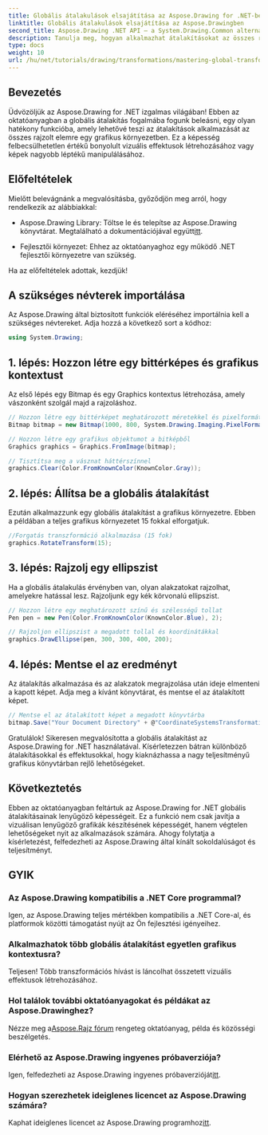 ```yaml
---
title: Globális átalakulások elsajátítása az Aspose.Drawing for .NET-ben
linktitle: Globális átalakulások elsajátítása az Aspose.Drawingben
second_title: Aspose.Drawing .NET API – a System.Drawing.Common alternatívája
description: Tanulja meg, hogyan alkalmazhat átalakításokat az összes rajzolt elemre egy grafikai környezetben, lehetővé téve lenyűgöző vizuális effektusok létrehozását és a képek hatékony manipulálását.
type: docs
weight: 10
url: /hu/net/tutorials/drawing/transformations/mastering-global-transformations/
---
```

## Bevezetés

Üdvözöljük az Aspose.Drawing for .NET izgalmas világában! Ebben az oktatóanyagban a globális átalakítás fogalmába fogunk beleásni, egy olyan hatékony funkcióba, amely lehetővé teszi az átalakítások alkalmazását az összes rajzolt elemre egy grafikus környezetben. Ez a képesség felbecsülhetetlen értékű bonyolult vizuális effektusok létrehozásához vagy képek nagyobb léptékű manipulálásához.

## Előfeltételek

Mielőtt belevágnánk a megvalósításba, győződjön meg arról, hogy rendelkezik az alábbiakkal:

-  Aspose.Drawing Library: Töltse le és telepítse az Aspose.Drawing könyvtárat. Megtalálható a dokumentációjával együtt[itt](https://reference.aspose.com/drawing/net/).
  
- Fejlesztői környezet: Ehhez az oktatóanyaghoz egy működő .NET fejlesztői környezetre van szükség.

Ha az előfeltételek adottak, kezdjük!

## A szükséges névterek importálása

Az Aspose.Drawing által biztosított funkciók eléréséhez importálnia kell a szükséges névtereket. Adja hozzá a következő sort a kódhoz:

```csharp
using System.Drawing;
```

## 1. lépés: Hozzon létre egy bittérképes és grafikus kontextust

Az első lépés egy Bitmap és egy Graphics kontextus létrehozása, amely vászonként szolgál majd a rajzoláshoz.

```csharp
// Hozzon létre egy bittérképet meghatározott méretekkel és pixelformátummal
Bitmap bitmap = new Bitmap(1000, 800, System.Drawing.Imaging.PixelFormat.Format32bppPArgb);

// Hozzon létre egy grafikus objektumot a bitképből
Graphics graphics = Graphics.FromImage(bitmap);

// Tisztítsa meg a vásznat háttérszínnel
graphics.Clear(Color.FromKnownColor(KnownColor.Gray));
```

## 2. lépés: Állítsa be a globális átalakítást

Ezután alkalmazzunk egy globális átalakítást a grafikus környezetre. Ebben a példában a teljes grafikus környezetet 15 fokkal elforgatjuk.

```csharp
//Forgatás transzformáció alkalmazása (15 fok)
graphics.RotateTransform(15);
```

## 3. lépés: Rajzolj egy ellipszist

Ha a globális átalakulás érvényben van, olyan alakzatokat rajzolhat, amelyekre hatással lesz. Rajzoljunk egy kék körvonalú ellipszist.

```csharp
// Hozzon létre egy meghatározott színű és szélességű tollat
Pen pen = new Pen(Color.FromKnownColor(KnownColor.Blue), 2);

// Rajzoljon ellipszist a megadott tollal és koordinátákkal
graphics.DrawEllipse(pen, 300, 300, 400, 200);
```

## 4. lépés: Mentse el az eredményt

Az átalakítás alkalmazása és az alakzatok megrajzolása után ideje elmenteni a kapott képet. Adja meg a kívánt könyvtárat, és mentse el az átalakított képet.

```csharp
// Mentse el az átalakított képet a megadott könyvtárba
bitmap.Save("Your Document Directory" + @"CoordinateSystemsTransformations\GlobalTransformation_out.png");
```

Gratulálok! Sikeresen megvalósította a globális átalakítást az Aspose.Drawing for .NET használatával. Kísérletezzen bátran különböző átalakításokkal és effektusokkal, hogy kiaknázhassa a nagy teljesítményű grafikus könyvtárban rejlő lehetőségeket.

## Következtetés

Ebben az oktatóanyagban feltártuk az Aspose.Drawing for .NET globális átalakításainak lenyűgöző képességeit. Ez a funkció nem csak javítja a vizuálisan lenyűgöző grafikák készítésének képességét, hanem végtelen lehetőségeket nyit az alkalmazások számára. Ahogy folytatja a kísérletezést, felfedezheti az Aspose.Drawing által kínált sokoldalúságot és teljesítményt.

## GYIK

### Az Aspose.Drawing kompatibilis a .NET Core programmal?

Igen, az Aspose.Drawing teljes mértékben kompatibilis a .NET Core-al, és platformok közötti támogatást nyújt az Ön fejlesztési igényeihez.

### Alkalmazhatok több globális átalakítást egyetlen grafikus kontextusra?

Teljesen! Több transzformációs hívást is láncolhat összetett vizuális effektusok létrehozásához.

### Hol találok további oktatóanyagokat és példákat az Aspose.Drawinghez?

 Nézze meg a[Aspose.Rajz fórum](https://forum.aspose.com/c/diagram/17) rengeteg oktatóanyag, példa és közösségi beszélgetés.

### Elérhető az Aspose.Drawing ingyenes próbaverziója?

 Igen, felfedezheti az Aspose.Drawing ingyenes próbaverzióját[itt](https://releases.aspose.com/).

### Hogyan szerezhetek ideiglenes licencet az Aspose.Drawing számára?

 Kaphat ideiglenes licencet az Aspose.Drawing programhoz[itt](https://purchase.conholdate.com/temporary-license/).